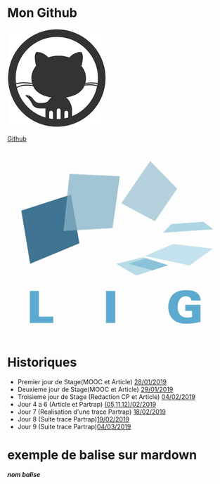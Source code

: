 # Mon Github
![GitHub Logo](./Images/LogoGit.png)

[Github](https://github.com/Quentgb/Cahier-de-laboratoir)

<img src="./Images/LIG_coul.jpg" alt="LIG" width="500"/>

# Historiques

- Premier jour de Stage(MOOC et Article) [28/01/2019](./journal/j1.mkd)
- Deuxieme jour de Stage(MOOC et Article) [29/01/2019](./journal/j2.mkd)
- Troisieme jour de Stage (Redaction CP et Article) [04/02/2019](./journal/j3.mkd)
- Jour 4 a 6 (Article et Partrap) [(05,11,12)/02/2019](./journal/j4-6.mkd)
- Jour 7 (Realisation d'une trace Partrap) [18/02/2019](./journal/j7_ChatTest.mkd)
- Jour 8 (Suite trace Partrap)[19/02/2019](./journal/j8.mkd)
- Jour 9 (Suite trace Partrap)[04/03/2019](./journal/j9.mkd)



# exemple de balise sur mardown
  
<a name="nom"> **_nom balise_**</a>



